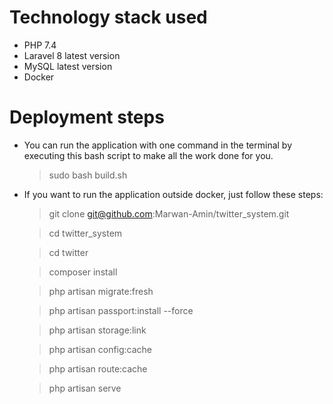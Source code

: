# Technology stack used

 
- PHP 7.4
- Laravel 8 latest version
- MySQL latest version
- Docker


# Deployment steps

 
- You can run the application with one command in the terminal by executing this bash script to make all the work done for you.
	> sudo bash build.sh

- If you want to run the application outside docker, just follow these steps:
	> git clone git@github.com:Marwan-Amin/twitter_system.git

	> cd twitter_system

	> cd twitter

	> composer install

	> php artisan migrate:fresh
    
	> php artisan passport:install --force

	> php artisan storage:link

	> php artisan config:cache

	> php artisan route:cache

	> php artisan serve
